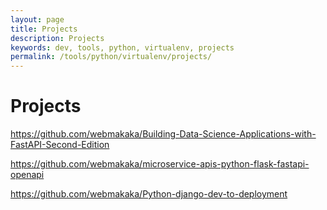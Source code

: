 ```yaml
---
layout: page
title: Projects
description: Projects
keywords: dev, tools, python, virtualenv, projects
permalink: /tools/python/virtualenv/projects/
---
```


# Projects

https://github.com/webmakaka/Building-Data-Science-Applications-with-FastAPI-Second-Edition

https://github.com/webmakaka/microservice-apis-python-flask-fastapi-openapi

https://github.com/webmakaka/Python-django-dev-to-deployment
